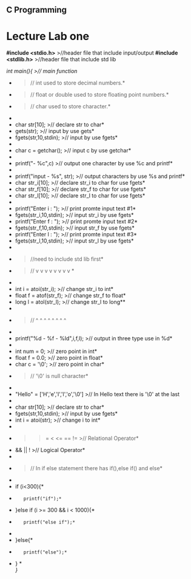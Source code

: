 ## C Programming
# Lecture Lab one
**#include <stdio.h>**  >//header file that include input/output
**#include <stdlib.h>**  >//header file that include std lib

*int main(){  >// main function*
*    >// int used to store decimal numbers.*
*    >// float or double used to store floating point numbers.*
*    >// char used to store character.*
*
*    char str[10]; >// declare str to char*
*    gets(str); >// input by use gets*
*    fgets(str,10,stdin); >// input by use fgets*
*
*    char c = getchar(); >// input c by use getchar*
*
*    printf("- %c",c) >// output one character by use %c and printf*
*
*    printf("input - %s", str); >// output characters by use %s and printf*
*    char str_i[10]; >// declare str_i to char for use fgets*
*    char str_f[10]; >// declare str_f to char for use fgets*
*    char str_l[10]; >// declare str_l to char for use fgets*
*
*    printf("Enter i : "); >// print promte input text #1*
*    fgets(str_i,10,stdin); >// input str_i by use fgets*
*    printf("Enter f : "); >// print promte input text #2*
*    fgets(str_f,10,stdin); >// input str_f by use fgets*
*    printf("Enter l : "); >// print promte input text #3*
*    fgets(str_l,10,stdin); >// input str_l by use fgets*
*
*    >//need to include std lib first*
*    >// v  v  v  v  v  v  v  v  *
*
*    int i = atoi(str_i); >// change str_i to int*
*    float f = atof(str_f); >// change str_f to float*
*    long l = atol(str_l); >// change str_l to long**
*
*    >//  ^  ^  ^  ^  ^  ^  ^  ^
*
*    printf("%d - %f - %ld",i,f,l); >// output in three type use in %d*
*
*    int num = 0; >// zero point in int*
*    float f = 0.0; >// zero point in float*
*    char c = '\0'; >// zero point in char*
*    >// '\0' is null character*
*
*    "Hello" = ['H','e','l','l','o','\0'] >// In Hello text there is '\0' at the last
*
*    char str[10]; >// declare str to char*
*    fgets(str,10,stdin);  >// input by use fgets*
*    int i = atoi(str);  >// change i to int*
*
*    > >= < <= == !=  >// Relational Operator*
*    && || !  >// Logical Operator*
*
*    >// In if else statement there has if(),else if() and else*
*
*    if (i<300){*
*        printf("if");*
*    }else if (i >= 300 && i < 1000){*
*        printf("else if");*
*
*    }else{*
*        printf("else");*
*    } *    
*}*